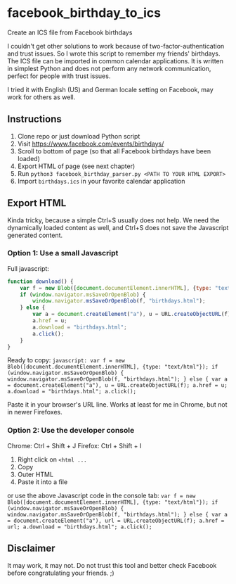 # facebook_birthday_to_ics

Create an ICS file from Facebook birthdays

I couldn't get other solutions to work because of two-factor-authentication and trust issues. So I wrote this script to remember my friends' birthdays. The ICS file can be imported in common calendar applications.
It is written in simplest Python and does not perform any network communication, perfect for people with trust issues.

I tried it with English (US) and German locale setting on Facebook, may work for others as well.

## Instructions
1. Clone repo or just download Python script
2. Visit https://www.facebook.com/events/birthdays/
3. Scroll to bottom of page (so that all Facebook birthdays have been loaded)
4. Export HTML of page (see next chapter)
5. Run `python3 facebook_birthday_parser.py <PATH TO YOUR HTML EXPORT>`
6. Import `birthdays.ics` in your favorite calendar application

## Export HTML
Kinda tricky, because a simple Ctrl+S usually does not help. We need the dynamically loaded content as well, and Ctrl+S does not save the Javascript generated content.

### Option 1: Use a small Javascript
Full javascript:
```javascript
function download() {
    var f = new Blob([document.documentElement.innerHTML], {type: "text/html"});
    if (window.navigator.msSaveOrOpenBlob) {
        window.navigator.msSaveOrOpenBlob(f, "birthdays.html");
    } else {
        var a = document.createElement("a"), u = URL.createObjectURL(f);
        a.href = u;
        a.download = "birthdays.html";
        a.click();
    }
}
```

Ready to copy:
`javascript: var f = new Blob([document.documentElement.innerHTML], {type: "text/html"}); if (window.navigator.msSaveOrOpenBlob) { window.navigator.msSaveOrOpenBlob(f, "birthdays.html"); } else { var a = document.createElement("a"), u = URL.createObjectURL(f); a.href = u; a.download = "birthdays.html"; a.click();`

Paste it in your browser's URL line. Works at least for me in Chrome, but not in newer Firefoxes.

### Option 2: Use the developer console
Chrome: Ctrl + Shift + J
Firefox: Ctrl + Shift + I

1. Right click on `<html ...`
2. Copy
3. Outer HTML
4. Paste it into a file

or use the above Javascript code in the console tab:
`var f = new Blob([document.documentElement.innerHTML], {type: "text/html"}); if (window.navigator.msSaveOrOpenBlob) { window.navigator.msSaveOrOpenBlob(f, "birthdays.html"); } else { var a = document.createElement("a"), url = URL.createObjectURL(f); a.href = url; a.download = "birthdays.html"; a.click();`

## Disclaimer
It may work, it may not. Do not trust this tool and better check Facebook before congratulating your friends. ;)
